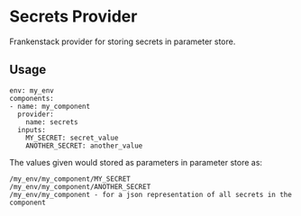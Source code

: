 # Secrets Provider
Frankenstack provider for storing secrets in parameter store.

## Usage
```
env: my_env
components:
- name: my_component
  provider:
    name: secrets
  inputs:
    MY_SECRET: secret_value
    ANOTHER_SECRET: another_value
```
The values given would stored as parameters in parameter store as:
```
/my_env/my_component/MY_SECRET
/my_env/my_component/ANOTHER_SECRET
/my_env/my_component - for a json representation of all secrets in the component
```